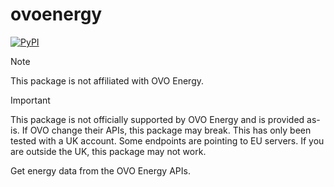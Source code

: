 # ovoenergy

[![PyPI](https://img.shields.io/pypi/v/ovoenergy)](https://pypi.org/project/ovoenergy/)

> [!NOTE]
> This package is not affiliated with OVO Energy.

> [!IMPORTANT]
> This package is not officially supported by OVO Energy and is provided as-is. If OVO change their APIs, this package may break. This has only been tested with a UK account. Some endpoints are pointing to EU servers. If you are outside the UK, this package may not work.

Get energy data from the OVO Energy APIs.
